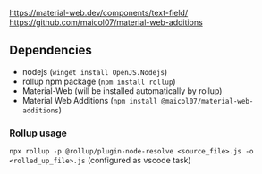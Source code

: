 https://material-web.dev/components/text-field/
https://github.com/maicol07/material-web-additions

## Dependencies

- nodejs (`winget install OpenJS.Nodejs`)
- rollup npm package (`npm install rollup`)
- Material-Web (will be installed automatically by rollup)
- Material Web Additions (`npm install @maicol07/material-web-additions`)

### Rollup usage

`npx rollup -p @rollup/plugin-node-resolve <source_file>.js -o <rolled_up_file>.js`
(configured as vscode task)
